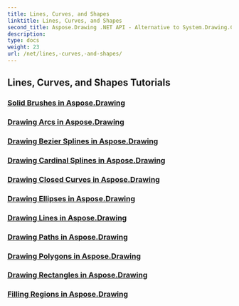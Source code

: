```yaml
---
title: Lines, Curves, and Shapes
linktitle: Lines, Curves, and Shapes
second_title: Aspose.Drawing .NET API - Alternative to System.Drawing.Common
description: 
type: docs
weight: 23
url: /net/lines,-curves,-and-shapes/
---
```


## Lines, Curves, and Shapes Tutorials
### [Solid Brushes in Aspose.Drawing](./solid-brushes/)
### [Drawing Arcs in Aspose.Drawing](./draw-arc/)
### [Drawing Bezier Splines in Aspose.Drawing](./draw-bezier-spline/)
### [Drawing Cardinal Splines in Aspose.Drawing](./draw-cardinal-spline/)
### [Drawing Closed Curves in Aspose.Drawing](./draw-closed-curve/)
### [Drawing Ellipses in Aspose.Drawing](./draw-ellipse/)
### [Drawing Lines in Aspose.Drawing](./draw-lines/)
### [Drawing Paths in Aspose.Drawing](./draw-path/)
### [Drawing Polygons in Aspose.Drawing](./draw-polygon/)
### [Drawing Rectangles in Aspose.Drawing](./draw-rectangle/)
### [Filling Regions in Aspose.Drawing](./fill-region/)